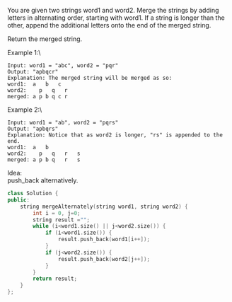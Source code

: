 You are given two strings word1 and word2. Merge the strings by adding letters in alternating order, starting with word1. If a string is longer than the other, append the additional letters onto the end of the merged string.

Return the merged string.


Example 1:\
```
Input: word1 = "abc", word2 = "pqr"
Output: "apbqcr"
Explanation: The merged string will be merged as so:
word1:  a   b   c
word2:    p   q   r
merged: a p b q c r
```

Example 2:\
```
Input: word1 = "ab", word2 = "pqrs"
Output: "apbqrs"
Explanation: Notice that as word2 is longer, "rs" is appended to the end.
word1:  a   b 
word2:    p   q   r   s
merged: a p b q   r   s
```

Idea:\
push_back alternatively.

```cpp
class Solution {
public:
    string mergeAlternately(string word1, string word2) {
        int i = 0, j=0;
        string result ="";
        while (i<word1.size() || j<word2.size()) {
            if (i<word1.size()) {
                result.push_back(word1[i++]);
            }
            if (j<word2.size()) {
                result.push_back(word2[j++]);
            }            
        }
        return result;
    }
};
```








